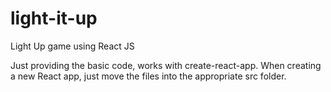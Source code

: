 # light-it-up
Light Up game using React JS

Just providing the basic code, works with create-react-app. When creating a new React app, just move the files into the appropriate src folder.
